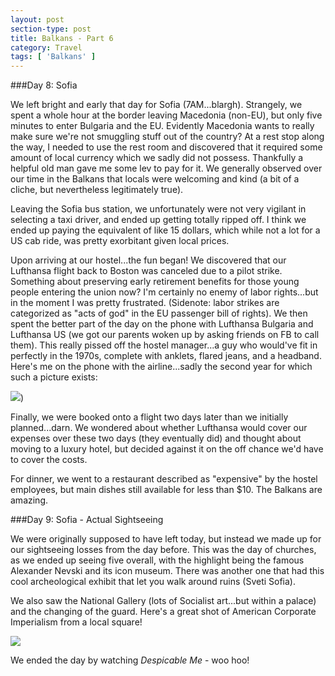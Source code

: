 ```yaml
---
layout: post
section-type: post
title: Balkans - Part 6
category: Travel
tags: [ 'Balkans' ]
---
```

###Day 8: Sofia

We left bright and early that day for Sofia (7AM...blargh). Strangely, we spent a whole hour at the
border leaving Macedonia (non-EU), but only five minutes to enter Bulgaria and the EU. Evidently
Macedonia wants to really make sure we're not smuggling stuff out of the country?
At a rest stop along the way, I needed to use the rest room and discovered that it required
some amount of local currency which we sadly did not possess. Thankfully a helpful old man gave me
some lev to pay for it. We generally observed over our time in the Balkans that locals were
welcoming and kind (a bit of a cliche, but nevertheless legitimately true).

Leaving the Sofia bus station, we unfortunately were not very vigilant in selecting a taxi driver,
and ended up getting totally ripped off. I think we ended up paying the equivalent of like 15 dollars,
which while not a lot for a US cab ride, was pretty exorbitant given local prices.

Upon arriving at our hostel...the fun began! We discovered that our Lufthansa flight back to Boston
was canceled due to a pilot strike. Something about preserving early retirement benefits
for those young people entering the union now? I'm certainly no enemy of labor rights...but in the
moment I was pretty frustrated. (Sidenote: labor strikes are categorized as "acts of god" in the
EU passenger bill of rights). We then spent the better part of the day on the phone with Lufthansa
Bulgaria and Lufthansa US (we got our parents woken up by asking friends on FB to call them).
This really pissed off the hostel manager...a guy who would've fit in perfectly in the 1970s, complete
with anklets, flared jeans, and a headband. Here's me on the phone with the airline...sadly the second
year for which such a picture exists:

![](https://dl.dropboxusercontent.com/s/i36fy8z160638sm/IMG_5409.jpg?dl=0))

Finally, we were booked onto a flight two days later than we initially planned...darn.
We wondered about whether Lufthansa would cover our expenses over these two days (they eventually did)
and thought about moving to a luxury hotel, but decided against it on the off chance we'd have to cover
the costs.

For dinner, we went to a restaurant described as "expensive" by the hostel employees, but main dishes
still available for less than $10. The Balkans are amazing.

###Day 9: Sofia - Actual Sightseeing

We were originally supposed to have left today, but instead we made up for our sightseeing losses
from the day before. This was the day of churches, as we ended up seeing five overall, with the
highlight being the famous Alexander Nevski and its icon museum. There was another one that had
this cool archeological exhibit that let you walk around ruins (Sveti Sofia).

We also saw the National Gallery (lots of Socialist art...but within a palace) and the changing of the
guard. Here's a great shot of American Corporate Imperialism from a local square!

![](https://dl.dropboxusercontent.com/s/jzedosyybrw3cx9/P3210028.JPG?dl=0)

We ended the day by watching *Despicable Me* - woo hoo!